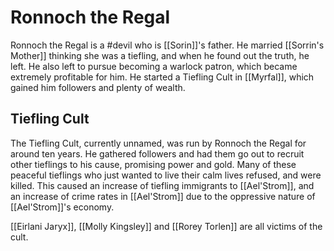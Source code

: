 # Ronnoch the Regal
Ronnoch the Regal is a #devil who is [[Sorin]]'s father. He married [[Sorrin's Mother]] thinking she was a tiefling, and when he found out the truth, he left. He also left to pursue becoming a warlock patron, which became extremely profitable for him. He started a Tiefling Cult in [[Myrfal]], which gained him followers and plenty of wealth.

## Tiefling Cult
The Tiefling Cult, currently unnamed, was run by Ronnoch the Regal for around ten years. He gathered followers and had them go out to recruit other tieflings to his cause, promising power and gold. Many of these peaceful tieflings who just wanted to live their calm lives refused, and were killed. This caused an increase of tiefling immigrants to [[Ael'Strom]], and an increase of crime rates in [[Ael'Strom]] due to the oppressive nature of [[Ael'Strom]]'s economy.

[[Eirlani Jaryx]], [[Molly Kingsley]] and [[Rorey Torlen]] are all victims of the cult.